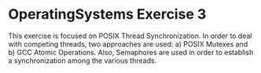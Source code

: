 # OperatingSystems Exercise 3

This exercise is focused on POSIX Thread Synchronization. In order to deal with competing threads, two approaches are used: a) POSIX Mutexes and b) GCC Atomic Operations.
Also, Semaphores are used in order to establish a synchronization among the various threads.

